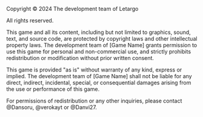Copyright © 2024 The development team of Letargo

All rights reserved.

This game and all its content, including but not limited to graphics, sound, text, and source code, are protected by copyright laws and other intellectual property laws. The development team of [Game Name] grants permission to use this game for personal and non-commercial use, and strictly prohibits redistribution or modification without prior written consent.

This game is provided "as is" without warranty of any kind, express or implied. The development team of [Game Name] shall not be liable for any direct, indirect, incidental, special, or consequential damages arising from the use or performance of this game.

For permissions of redistribution or any other inquiries, please contact @Dansoru, @verokayt or @Danvi27.
